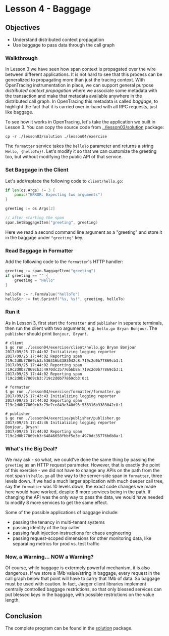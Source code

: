 # Lesson 4 - Baggage

## Objectives

* Understand distributed context propagation
* Use baggage to pass data through the call graph

### Walkthrough

In Lesson 3 we have seen how span context is propagated over the wire between different applications.
It is not hard to see that this process can be generalized to propagating more than just the tracing context.
With OpenTracing instrumentation in place, we can support general purpose _distributed context propagation_
where we associate some metadata with the transaction and make that metadata available anywhere in the
distributed call graph. In OpenTracing this metadata is called _baggage_, to highlight the fact that
it is carried over in-band with all RPC requests, just like baggage.

To see how it works in OpenTracing, let's take the application we built in Lesson 3. You can copy the source
code from [../lesson03/solution](../lesson03/solution) package:

```
cp -r ./lesson03/solution ./lesson04/exercise
```

The `formatter` service takes the `helloTo` parameter and returns a string `Hello, {helloTo}!`. Let's modify
it so that we can customize the greeting too, but without modifying the public API of that service.

### Set Baggage in the Client

Let's add/replace the following code to `client/hello.go`:

```go
if len(os.Args) != 3 {
    panic("ERROR: Expecting two arguments")
}

greeting := os.Args[2]

// after starting the span
span.SetBaggageItem("greeting", greeting)
```

Here we read a second command line argument as a "greeting" and store it in the baggage under `"greeting"` key.

### Read Baggage in Formatter

Add the following code to the `formatter`'s HTTP handler:

```go
greeting := span.BaggageItem("greeting")
if greeting == "" {
    greeting = "Hello"
}

helloTo := r.FormValue("helloTo")
helloStr := fmt.Sprintf("%s, %s!", greeting, helloTo)
```

### Run it

As in Lesson 3, first start the `formatter` and `publisher` in separate terminals, then run the client
with two arguments, e.g. `hello.go Bryan Bonjour`. The `publisher` should print `Bonjour, Bryan!`.

```
# client
$ go run ./lesson04/exercise/client/hello.go Bryan Bonjour
2017/09/25 17:44:02 Initializing logging reporter
2017/09/25 17:44:02 Reporting span 719c2d0b77869cb3:536316b3383042c8:719c2d0b77869cb3:1
2017/09/25 17:44:02 Reporting span 719c2d0b77869cb3:4970dc35776b6b8a:719c2d0b77869cb3:1
2017/09/25 17:44:02 Reporting span 719c2d0b77869cb3:719c2d0b77869cb3:0:1

# formatter
$ go run ./lesson04/exercise/formatter/formatter.go
2017/09/25 17:43:43 Initializing logging reporter
2017/09/25 17:44:02 Reporting span 719c2d0b77869cb3:79e7ce843e340d93:536316b3383042c8:1

# publisher
$ go run ./lesson04/exercise/publisher/publisher.go
2017/09/25 17:43:46 Initializing logging reporter
Bonjour, Bryan!
2017/09/25 17:44:02 Reporting span 719c2d0b77869cb3:64846658fbbf5e3e:4970dc35776b6b8a:1
```

### What's the Big Deal?

We may ask - so what, we could've done the same thing by passing the `greeting` as an HTTP request parameter.
However, that is exactly the point of this exercise - we did not have to change any APIs on the path from
the root span in `hello.go` all the way to the server-side span in `formatter`, three levels down.
If we had a much larger application with much deeper call tree, say the `formatter` was 10 levels down,
the exact code changes we made here would have worked, despite 8 more services being in the path.
If changing the API was the only way to pass the data, we would have needed to modify 8 more services
to get the same effect.

Some of the possible applications of baggage include:

  * passing the tenancy in multi-tenant systems
  * passing identity of the top caller
  * passing fault injection instructions for chaos engineering
  * passing request-scoped dimensions for other monitoring data, like separating metrics for prod vs. test traffic


### Now, a Warning... NOW a Warning?

Of course, while baggage is extermely powerful mechanism, it is also dangerous. If we store a 1Mb value/string
in baggage, every request in the call graph below that point will have to carry that 1Mb of data. So baggage
must be used with caution. In fact, Jaeger client libraries implement centrally controlled baggage restrictions,
so that only blessed services can put blessed keys in the baggage, with possible restrictions on the value length.

## Conclusion

The complete program can be found in the [solution](./solution) package. 
